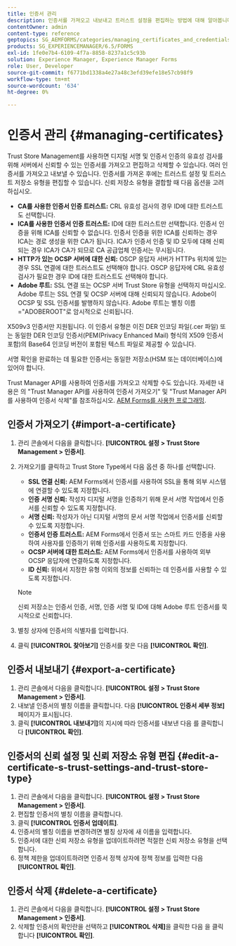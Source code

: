 ```yaml
---
title: 인증서 관리
description: 인증서를 가져오고 내보내고 트러스트 설정을 편집하는 방법에 대해 알아봅니다.
contentOwner: admin
content-type: reference
geptopics: SG_AEMFORMS/categories/managing_certificates_and_credentials
products: SG_EXPERIENCEMANAGER/6.5/FORMS
exl-id: 1fe0e7b4-6109-4f7a-8858-8237a1c5c93b
solution: Experience Manager, Experience Manager Forms
role: User, Developer
source-git-commit: f6771bd1338a4e27a48c3efd39efe18e57cb98f9
workflow-type: tm+mt
source-wordcount: '634'
ht-degree: 0%

---
```


# 인증서 관리 {#managing-certificates}

Trust Store Management를 사용하면 디지털 서명 및 인증서 인증의 유효성 검사를 위해 서버에서 신뢰할 수 있는 인증서를 가져오고 편집하고 삭제할 수 있습니다. 여러 인증서를 가져오고 내보낼 수 있습니다. 인증서를 가져온 후에는 트러스트 설정 및 트러스트 저장소 유형을 편집할 수 있습니다. 신뢰 저장소 유형을 결합할 때 다음 옵션을 고려하십시오.

* **CA를 사용한 인증서 인증 트러스트:** CRL 유효성 검사의 경우 ID에 대한 트러스트도 선택합니다.
* **ICA를 사용한 인증서 인증 트러스트:** ID에 대한 트러스트만 선택합니다. 인증서 인증을 위해 ICA를 신뢰할 수 없습니다. 인증서 인증을 위한 ICA를 신뢰하는 경우 ICA는 경로 생성을 위한 CA가 됩니다. ICA가 인증서 인증 및 ID 모두에 대해 신뢰되는 경우 ICA가 CA가 되므로 CA 공급업체 인증서는 무시됩니다.
* **HTTP가 있는 OCSP 서버에 대한 신뢰:** OSCP 응답자 서버가 HTTPs 위치에 있는 경우 SSL 연결에 대한 트러스트도 선택해야 합니다. OSCP 응답자에 CRL 유효성 검사가 필요한 경우 ID에 대한 트러스트도 선택해야 합니다.
* **Adobe 루트:** SSL 연결 또는 OCSP 서버 Trust Store 유형을 선택하지 마십시오. Adobe 루트는 SSL 연결 및 OCSP 서버에 대해 신뢰되지 않습니다. Adobe이 OCSP 및 SSL 인증서를 발행하지 않습니다. Adobe 루트는 별칭 이름=&quot;ADOBEROOT&quot;로 암시적으로 신뢰됩니다.

X509v3 인증서만 지원됩니다. 이 인증서 유형은 이진 DER 인코딩 파일(.cer 파일) 또는 동일한 DER 인코딩 인증서(PEM(Privacy Enhanced Mail) 형식의 X509 인증서 포함)의 Base64 인코딩 버전이 포함된 텍스트 파일로 제공할 수 있습니다.

서명 확인을 완료하는 데 필요한 인증서는 동일한 저장소(HSM 또는 데이터베이스)에 있어야 합니다.

Trust Manager API를 사용하여 인증서를 가져오고 삭제할 수도 있습니다. 자세한 내용은 의 &quot;Trust Manager API를 사용하여 인증서 가져오기&quot; 및 &quot;Trust Manager API를 사용하여 인증서 삭제&quot;를 참조하십시오. [AEM Forms를 사용한 프로그래밍](https://www.adobe.com/go/learn_aemforms_programming_63).

## 인증서 가져오기 {#import-a-certificate}

1. 관리 콘솔에서 다음을 클릭합니다. **[!UICONTROL 설정 > Trust Store Management > 인증서]**.
1. 가져오기를 클릭하고 Trust Store Type에서 다음 옵션 중 하나를 선택합니다.

   * **SSL 연결 신뢰:** AEM Forms에서 인증서를 사용하여 SSL을 통해 외부 시스템에 연결할 수 있도록 지정합니다.
   * **인증 서명 신뢰:** 작성자 디지털 서명을 인증하기 위해 문서 서명 작업에서 인증서를 신뢰할 수 있도록 지정합니다.
   * **서명 신뢰:** 작성자가 아닌 디지털 서명의 문서 서명 작업에서 인증서를 신뢰할 수 있도록 지정합니다.
   * **인증서 인증 트러스트:** AEM Forms에서 인증서 또는 스마트 카드 인증을 사용하여 사용자를 인증하기 위해 인증서를 사용하도록 지정합니다.
   * **OCSP 서버에 대한 트러스트:** AEM Forms에서 인증서를 사용하여 외부 OCSP 응답자에 연결하도록 지정합니다.
   * **ID 신뢰:** 위에서 지정한 유형 이외의 정보를 신뢰하는 데 인증서를 사용할 수 있도록 지정합니다.

   >[!NOTE]
   >
   >신뢰 저장소는 인증서 인증, 서명, 인증 서명 및 ID에 대해 Adobe 루트 인증서를 묵시적으로 신뢰합니다.

1. 별칭 상자에 인증서의 식별자를 입력합니다.
1. 클릭 **[!UICONTROL 찾아보기]** 인증서를 찾은 다음 **[!UICONTROL 확인]**.

## 인증서 내보내기 {#export-a-certificate}

1. 관리 콘솔에서 다음을 클릭합니다. **[!UICONTROL 설정 > Trust Store Management > 인증서]**.
1. 내보낼 인증서의 별칭 이름을 클릭합니다. 다음 **[!UICONTROL 인증서 세부 정보]** 페이지가 표시됩니다.
1. 클릭 **[!UICONTROL 내보내기]**&#x200B;의 지시에 따라 인증서를 내보낸 다음 를 클릭합니다 **[!UICONTROL 확인]**.

## 인증서의 신뢰 설정 및 신뢰 저장소 유형 편집 {#edit-a-certificate-s-trust-settings-and-trust-store-type}

1. 관리 콘솔에서 다음을 클릭합니다. **[!UICONTROL 설정 > Trust Store Management > 인증서]**.
1. 편집할 인증서의 별칭 이름을 클릭합니다.
1. 클릭 **[!UICONTROL 인증서 업데이트]**.
1. 인증서의 별칭 이름을 변경하려면 별칭 상자에 새 이름을 입력합니다.
1. 인증서에 대한 신뢰 저장소 유형을 업데이트하려면 적절한 신뢰 저장소 유형을 선택합니다.
1. 정책 제한을 업데이트하려면 인증서 정책 상자에 정책 정보를 입력한 다음 **[!UICONTROL 확인]**.

## 인증서 삭제 {#delete-a-certificate}

1. 관리 콘솔에서 다음을 클릭합니다. **[!UICONTROL 설정 > Trust Store Management > 인증서]**.
1. 삭제할 인증서의 확인란을 선택하고 **[!UICONTROL 삭제]**&#x200B;을 클릭한 다음 을 클릭합니다 **[!UICONTROL 확인]**.
